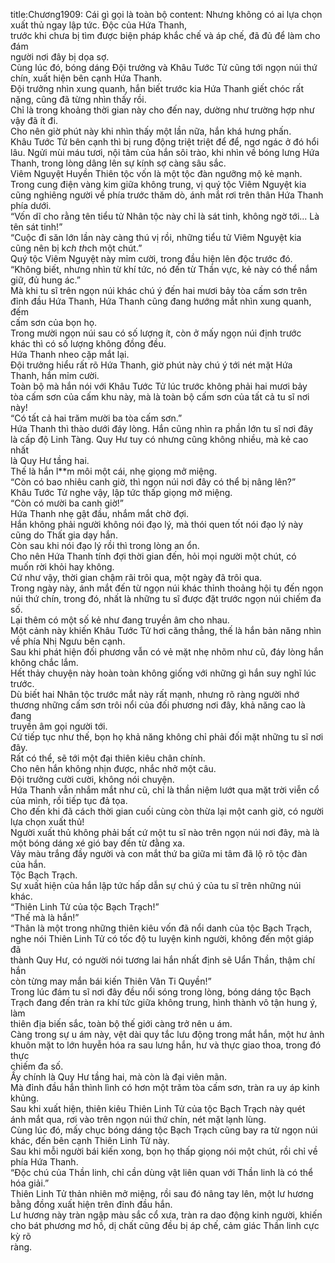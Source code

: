 title:Chương1909: Cái gì gọi là toàn bộ
content:
Nhưng không có ai lựa chọn xuất thủ ngay lập tức. Độc của Hứa Thanh,<br>trước khi chưa bị tìm được biện pháp khắc chế và áp chế, đã đủ để làm cho đám<br>người nơi đây bị dọa sợ.<br>Cùng lúc đó, bóng dáng Đội trưởng và Khâu Tước Tử cũng tới ngọn núi thứ<br>chín, xuất hiện bên cạnh Hứa Thanh.<br>Đội trưởng nhìn xung quanh, hắn biết trước kia Hứa Thanh giết chóc rất<br>nặng, cũng đã từng nhìn thấy rồi.<br>Chỉ là trong khoảng thời gian này cho đến nay, dường như trường hợp như<br>vậy đã ít đi.<br>Cho nên giờ phút này khi nhìn thấy một lần nữa, hắn khá hưng phấn.<br>Khâu Tước Tử bên cạnh thì bị rung động triệt triệt để để, ngơ ngác ở đó hổi<br>lâu. Ngửi mùi máu tươi, nội tâm của hắn sôi trào, khi nhìn về bóng lưng Hứa<br>Thanh, trong lòng dâng lên sự kính sợ càng sâu sắc.<br>Viêm Nguyệt Huyền Thiên tộc vốn là một tộc đàn ngưỡng mộ kẻ mạnh.<br>Trong cung điện vàng kim giữa không trung, vị quý tộc Viêm Nguyệt kia<br>cũng nghiêng người về phía trước thăm dò, ánh mắt rơi trên thân Hứa Thanh<br>phía dưới.<br>“Vốn dĩ cho rằng tên tiểu tử Nhân tộc này chỉ là sát tinh, không ngờ tới... Là<br>tên sát tinh!”<br>“Cuộc đi săn lớn lần này càng thú vị rồi, những tiểu tử Viêm Nguyệt kia<br>cũng nên bị k*ch th*ch một chút.”<br>Quý tộc Viêm Nguyệt này mỉm cười, trong đầu hiện lên độc trước đó.<br>“Không biết, nhưng nhìn từ khí tức, nó đến từ Thần vực, kẻ này có thể nắm<br>giữ, đủ hung ác.”<br>Mà khi tu sĩ trên ngọn núi khác chú ý đến hai mươi bảy tòa cấm sơn trên<br>đỉnh đầu Hứa Thanh, Hứa Thanh cũng đang hướng mắt nhìn xung quanh, đếm<br>cấm sơn của bọn họ.<br>Trong mười ngọn núi sau có số lượng ít, còn ở mấy ngọn núi định trước<br>khác thì có số lượng không đồng đều.<br>Hứa Thanh nheo cặp mắt lại.<br>Đội trưởng hiểu rất rõ Hứa Thanh, giờ phút này chú ý tới nét mặt Hứa<br>Thanh, hắn mỉm cười.<br>Toàn bộ mà hắn nói với Khâu Tước Tử lúc trước không phải hai mươi bảy<br>tòa cấm sơn của cấm khu này, mà là toàn bộ cấm sơn của tất cả tu sĩ nơi này!<br>“Có tất cả hai trăm mười ba tòa cấm sơn.”<br>Hứa Thanh thì thào dưới đáy lòng. Hắn cũng nhìn ra phần lớn tu sĩ nơi đây<br>là cấp độ Linh Tàng. Quy Hư tuy có nhưng cũng không nhiều, mà kẻ cao nhất<br>là Quy Hư tầng hai.<br>Thế là hắn l**m môi một cái, nhẹ giọng mở miệng.<br>“Còn có bao nhiêu canh giờ, thì ngọn núi nơi đây có thể bị nâng lên?”<br>Khâu Tước Tử nghe vậy, lập tức thấp giọng mở miệng.<br>“Còn có mười ba canh giờ!”<br>Hứa Thanh nhẹ gật đầu, nhắm mắt chờ đợi.<br>Hắn không phải người không nói đạo lý, mà thói quen tốt nói đạo lý này<br>cũng do Thất gia dạy hắn.<br>Còn sau khi nói đạo lý rồi thì trong lòng an ổn.<br>Cho nên Hứa Thanh tính đợi thời gian đến, hỏi mọi người một chút, có<br>muốn rời khỏi hay không.<br>Cứ như vậy, thời gian chậm rãi trôi qua, một ngày đã trôi qua.<br>Trong ngày này, ánh mắt đến từ ngọn núi khác thỉnh thoảng hội tụ đến ngọn<br>núi thứ chín, trong đó, nhất là những tu sĩ được đặt trước ngọn núi chiếm đa số.<br>Lại thêm có một số kẻ như đang truyền âm cho nhau.<br>Một cảnh này khiến Khâu Tước Tử hơi căng thẳng, thế là hắn bản năng nhìn<br>về phía Nhị Ngưu bên cạnh.<br>Sau khi phát hiện đối phương vẫn có vẻ mặt nhẹ nhõm như cũ, đáy lòng hắn<br>không chắc lắm.<br>Hết thảy chuyện này hoàn toàn không giống với những gì hắn suy nghĩ lúc<br>trước.<br>Dù biết hai Nhân tộc trước mắt này rất mạnh, nhưng rõ ràng người nhớ<br>thương những cấm sơn trôi nổi của đối phương nơi đây, khả năng cao là đang<br>truyền âm gọi người tới.<br>Cứ tiếp tục như thế, bọn họ khả năng không chỉ phải đối mặt những tu sĩ nơi<br>đây.<br>Rất có thể, sẽ tới một đại thiên kiêu chân chính.<br>Cho nên hắn không nhịn được, nhắc nhở một câu.<br>Đội trưởng cười cười, không nói chuyện.<br>Hứa Thanh vẫn nhắm mắt như cũ, chỉ là thần niệm lướt qua mặt trời viễn cổ<br>của mình, rồi tiếp tục đả tọa.<br>Cho đến khi đã cách thời gian cuối cùng còn thừa lại một canh giờ, có người<br>lựa chọn xuất thủ!<br>Người xuất thủ không phải bất cứ một tu sĩ nào trên ngọn núi nơi đây, mà là<br>một bóng dáng xé gió bay đến từ đằng xa.<br>Vảy màu trắng đầy người và con mắt thứ ba giữa mi tâm đã lộ rõ tộc đàn<br>của hắn.<br>Tộc Bạch Trạch.<br>Sự xuất hiện của hắn lập tức hấp dẫn sự chú ý của tu sĩ trên những núi khác.<br>“Thiên Linh Tử của tộc Bạch Trạch!”<br>“Thế mà là hắn!”<br>“Thân là một trong những thiên kiêu vốn đã nổi danh của tộc Bạch Trạch,<br>nghe nói Thiên Linh Tử có tốc độ tu luyện kinh người, không đến một giáp đã<br>thành Quy Hư, có người nói tương lai hắn nhất định sẽ Uẩn Thần, thậm chí hắn<br>còn từng may mắn bái kiến Thiên Vân Ti Quyền!”<br>Trong lúc đám tu sĩ nơi đây đều nổi sóng trong lòng, bóng dáng tộc Bạch<br>Trạch đang đến tràn ra khí tức giữa không trung, hình thành vô tận hung ý, làm<br>thiên địa biến sắc, toàn bộ thế giới càng trở nên u ám.<br>Càng trong sự u ám này, vệt dài quy tắc lưu động trong mắt hắn, một hư ảnh<br>khuôn mặt to lớn huyễn hóa ra sau lưng hắn, hư và thực giao thoa, trong đó thực<br>chiếm đa số.<br>Ấy chính là Quy Hư tầng hai, mà còn là đại viên mãn.<br>Mà đỉnh đầu hắn thình lình có hơn một trăm tòa cấm sơn, tràn ra uy áp kinh<br>khủng.<br>Sau khi xuất hiện, thiên kiêu Thiên Linh Tử của tộc Bạch Trạch này quét<br>ánh mắt qua, rơi vào trên ngọn núi thứ chín, nét mặt lạnh lùng.<br>Cùng lúc đó, mấy chục bóng dáng tộc Bạch Trạch cũng bay ra từ ngọn núi<br>khác, đến bên cạnh Thiên Linh Tử này.<br>Sau khi mỗi người bái kiến xong, bọn họ thấp giọng nói một chút, rồi chỉ về<br>phía Hứa Thanh.<br>“Độc chú của Thần linh, chỉ cần dùng vật liên quan với Thần linh là có thể<br>hóa giải.”<br>Thiên Linh Tử thản nhiên mở miệng, rồi sau đó nâng tay lên, một lư hương<br>bằng đồng xuất hiện trên đỉnh đầu hắn.<br>Lư hương này tràn ngập màu sắc cổ xưa, tràn ra dao động kinh người, khiến<br>cho bát phương mơ hồ, dị chất cũng đều bị áp chế, cảm giác Thần linh cực kỳ rõ<br>ràng.